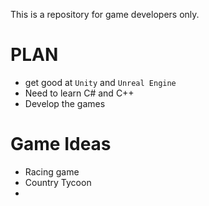 This is a repository for game developers only.



# PLAN 
- get good at `Unity` and `Unreal Engine`
- Need to learn C#  and C++
- Develop the games





# Game Ideas
- Racing game
- Country Tycoon
- 